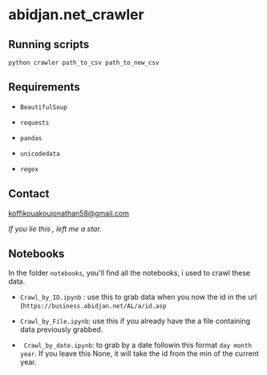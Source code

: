 # abidjan.net_crawler

## Running scripts

```
python crawler path_to_csv path_to_new_csv
```

## Requirements

* `BeautifulSoup`

* `requests`

* `pandas`
* `unicodedata`

* `regex`

## Contact
koffikouakoujonathan58@gmail.com

*If you lie this , left me a star.*

## Notebooks

In the folder `notebooks`, you'll find all the notebooks, i used to crawl these data.

* `Crawl_by_ID.ipynb` : use this to grab data when you now the id in the url (`https://business.abidjan.net/AL/a/id.asp`

* `Crawl_by_File.ipynb`: use this if you already have the a file containing data previously grabbed.

* ` Crawl_by_date.ipynb`: to grab by a date followin this format `day month year`. If you leave this None, it will take the id from the min of the current year.
